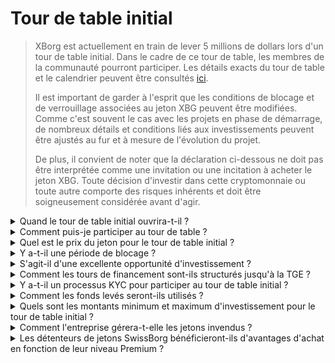 # Tour de table initial

> XBorg est actuellement en train de lever 5 millions de dollars lors d'un tour de table initial. Dans le cadre de ce tour de table, les membres de la communauté pourront participer. Les détails exacts du tour de table et le calendrier peuvent être consultés [ici](https://www.xborg.com/seed-round).&#x20;
>
> Il est important de garder à l'esprit que les conditions de blocage et de verrouillage associées au jeton XBG peuvent être modifiées. Comme c'est souvent le cas avec les projets en phase de démarrage, de nombreux détails et conditions liés aux investissements peuvent être ajustés au fur et à mesure de l'évolution du projet.
>
> De plus, il convient de noter que la déclaration ci-dessous ne doit pas être interprétée comme une invitation ou une incitation à acheter le jeton XBG. Toute décision d'investir dans cette cryptomonnaie ou toute autre comporte des risques inhérents et doit être soigneusement considérée avant d'agir.

<details>

<summary>Quand le tour de table initial ouvrira-t-il ?</summary>

Le tour de table initial a ouvert le 16 mai 2023 avec le coffre-fort Prometheus hébergé sur [la plateforme de lancement d'XBorg](https://launchpad.xborg.com/project/xborg).

Quant aux coffres-forts SwissBorg, le premier coffre-fort public ouvrira le 23 mai 2023 à 14h CET, suivi de trois autres coffres-forts. Les dates exactes et les tailles des coffres-forts peuvent être consultées sur [notre site web](https://www.xborg.com/how-to-invest).

</details>

<details>

<summary>Comment puis-je participer au tour de table ?</summary>

Pour participer au tour de table, vous pouvez acquérir un NFT Prometheus [ici](https://opensea.io/collection/xborg-prometheus) et participer à notre [plateforme de lancement](https://launchpad.xborg.com/). Vous pouvez également télécharger l'application SwissBorg pour accéder aux opportunités d'investissement. Cependant, il convient de noter que seuls les détenteurs de Prometheus sont assurés d'une allocation, et le niveau actuel d'intérêt pour le tour de table dépasse 4,5 millions de dollars. Par conséquent, nous pourrions ne pas être en mesure de garantir des allocations via l'application SwissBorg. Les détails exacts peuvent être consultés [ici](https://www.xborg.com/how-to-invest).&#x20;

</details>

<details>

<summary>Quel est le prix du jeton pour le tour de table initial ?</summary>

* VC, BA et Prometheus : 0,045 $
* SwissBorg Series A, Genesis et Generation : 0,05 $
* Public : 0,055 $

</details>

<details>

<summary>Y a-t-il une période de blocage ?</summary>

Pour les participants au tour de table stratégique et initial, votre investissement est soumis à une période de blocage de 3 mois, suivie d'un calendrier de déblocage de 18 mois après la TGE. De plus, 10 % des jetons XBG achetés seront immédiatement disponibles après la TGE. Veuillez noter que ces conditions sont susceptibles de changer pour répondre aux exigences des plateformes d'échange de cryptomonnaies.

</details>

<details>

<summary>S'agit-il d'une excellente opportunité d'investissement ?</summary>

Bien que ce soit le prix le plus bas auquel quelqu'un peut acheter des jetons XBG, il est important de noter que nous ne pouvons pas garantir un rendement positif sur l'investissement. En fait, aucun investissement ne peut garantir un résultat positif.

</details>

<details>

<summary>Comment les tours de financement sont-ils structurés jusqu'à la TGE ?</summary>

* **Tour de table stratégique :** 1 million de dollars levés à 0,025 $ par jeton XBG.
* **Tour de table initial :** 5 millions de dollars levés à 0,045-0,055 $ par jeton XBG.&#x20;
* **Tour de table public :** Selon le LBP.&#x20;

</details>

<details>

<summary>Y a-t-il un processus KYC pour participer au tour de table initial ?</summary>

Oui, les tours de table initial et public seront soumis à une procédure KYC. Sur la plateforme de lancement d'XBorg, la procédure KYC se déroule ici : [https://launchpad.xborg.com/kyc](https://launchpad.xborg.com/kyc)

</details>

<details>

<summary>Comment les fonds levés seront-ils utilisés ?</summary>

Nous levons 5 millions de dollars lors du tour de table initial. Les fonds levés seront répartis comme suit et dépensés sur une période de 3 ans.

* **Développement technique :** 60 % (3 000 000 $) des fonds seront alloués au développement technique et aux coûts d'infrastructure. Cela représente le coût de 10 ingénieurs à temps plein pendant trois ans, avec un salaire moyen du marché de 7 000 $ par mois.
* **Marketing :** 20 % (1 000 000 $) des fonds seront alloués aux dépenses de marketing, aux campagnes d'influenceurs, aux relations publiques, aux opportunités de parrainage et aux événements.
* **Liquidité et inscriptions sur les plateformes d'échange :** 10 % (500 000 $) des fonds seront alloués aux paiements d'inscription sur les plateformes d'échange et à la fourniture de liquidité.
* **Frais de fonctionnement :** 10 % (500 000 $) des fonds seront alloués aux frais de location de bureaux, aux frais juridiques et aux abonnements logiciels.

La trésorerie actuelle couvre les coûts RH non techniques.

</details>

<details>

<summary>Quels sont les montants minimum et maximum d'investissement pour le tour de table initial ?</summary>

Si vous êtes détenteur de Prometheus, le seuil d'investissement minimum est fixé à 100 $, tandis que la limite maximale est de 3 000 $ par NFT. Pour les utilisateurs de SwissBorg, les limites d'investissement sont basées sur des paliers et varient en conséquence. Veuillez vous référer à notre structure de paliers détaillée sur [notre site web](https://www.xborg.com/how-to-invest).

</details>

<details>

<summary>Comment l'entreprise gérera-t-elle les jetons invendus ?</summary>

En cas de jetons invendus, ceux-ci pourraient être conservés dans la trésorerie et éventuellement vendus de gré à gré à de grands investisseurs.

</details>

<details>

<summary>Les détenteurs de jetons SwissBorg bénéficieront-ils d'avantages d'achat en fonction de leur niveau Premium ?</summary>

Les investisseurs de la série A et les détenteurs de primes Genesis/Generation pourront acheter des jetons XBG lors du tour de table initial, bien que à une valorisation plus élevée que les détenteurs de Prometheus.

</details>

&#x20;